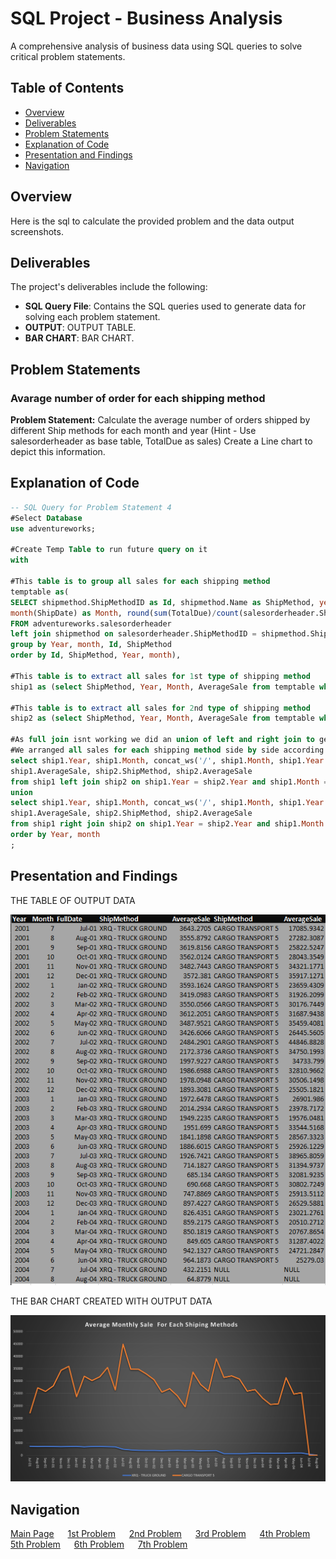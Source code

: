 # SQL Project - Business Analysis

A comprehensive analysis of business data using SQL queries to solve critical problem statements.

## Table of Contents
- [Overview](#overview)
- [Deliverables](#Deliverables)
- [Problem Statements](#Problem-Statements)
- [Explanation of Code](#Explanation-of-Code)
- [Presentation and Findings](#Presentation-and-Findings)
- [Navigation](#Navigation)



## Overview

Here is the sql to calculate the provided problem and the data output screenshots.


## Deliverables

The project's deliverables include the following:

- **SQL Query File**: Contains the SQL queries used to generate data for solving each problem statement.
- **OUTPUT**: OUTPUT TABLE.
- **BAR CHART**: BAR CHART.

## Problem Statements

### Avarage number of order for each shipping method
**Problem Statement:** Calculate the average number of orders shipped by different Ship methods for
each month and year
(Hint - Use salesorderheader as base table, TotalDue as sales)
Create a Line chart to depict this information.

## Explanation of Code 

```sql
-- SQL Query for Problem Statement 4
#Select Database
use adventureworks;

#Create Temp Table to run future query on it
with

#This table is to group all sales for each shipping method
temptable as(
SELECT shipmethod.ShipMethodID as Id, shipmethod.Name as ShipMethod, year(ShipDate) as Year,
month(ShipDate) as Month, round(sum(TotalDue)/count(salesorderheader.ShipMethodID), 4) as AverageSale
FROM adventureworks.salesorderheader 
left join shipmethod on salesorderheader.ShipMethodID = shipmethod.ShipMethodID
group by Year, month, Id, ShipMethod
order by Id, ShipMethod, Year, month),

#This table is to extract all sales for 1st type of shipping method
ship1 as (select ShipMethod, Year, Month, AverageSale from temptable where Id = 1),

#This table is to extract all sales for 2nd type of shipping method
ship2 as (select ShipMethod, Year, Month, AverageSale from temptable where Id = 5)

#As full join isnt working we did an union of left and right join to get our required output
#We arranged all sales for each shipping method side by side according to the month and year
select ship1.Year, ship1.Month, concat_ws('/', ship1.Month, ship1.Year ) as FullDate, ship1.ShipMethod,
ship1.AverageSale, ship2.ShipMethod, ship2.AverageSale
from ship1 left join ship2 on ship1.Year = ship2.Year and ship1.Month = ship2.Month
union
select ship1.Year, ship1.Month, concat_ws('/', ship1.Month, ship1.Year ) as FullDate, ship1.ShipMethod,
ship1.AverageSale, ship2.ShipMethod, ship2.AverageSale
from ship1 right join ship2 on ship1.Year = ship2.Year and ship1.Month = ship2.Month
order by Year, month
;
```

## Presentation and Findings

THE TABLE OF OUTPUT DATA

![Table Output of Data](q4.PNG)

THE BAR CHART CREATED WITH OUTPUT DATA

![Bar Chart of Data](q4c.png)


## Navigation

[Main Page](https://github.com/Plotted-Digit/SQL-Project/) &emsp; [1st Problem](https://github.com/Plotted-Digit/SQL-Project/tree/main/QUESTION_1/readme.md) &emsp; [2nd Problem](https://github.com/Plotted-Digit/SQL-Project/tree/main/QUESTION_2/readme.md) &emsp; [3rd Problem](https://github.com/Plotted-Digit/SQL-Project/tree/main/QUESTION_3/readme.md) &emsp; [4th Problem](https://github.com/Plotted-Digit/SQL-Project/tree/main/QUESTION_4/readme.md) &emsp; [5th Problem](https://github.com/Plotted-Digit/SQL-Project/tree/main/QUESTION_5/readme.md) &emsp; [6th Problem](https://github.com/Plotted-Digit/SQL-Project/tree/main/QUESTION_6/readme.md) &emsp; [7th Problem](https://github.com/Plotted-Digit/SQL-Project/tree/main/QUESTION_7/readme.md)
